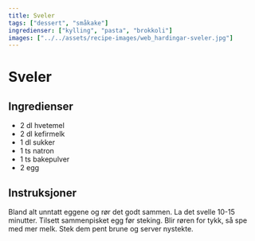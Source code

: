 ```yaml
---
title: Sveler
tags: ["dessert", "småkake"]
ingredienser: ["kylling", "pasta", "brokkoli"]
images: ["../../assets/recipe-images/web_hardingar-sveler.jpg"]
---
```


# Sveler

## Ingredienser

- 2 dl hvetemel
- 2 dl kefirmelk
- 1 dl sukker
- 1 ts natron
- 1 ts bakepulver
- 2 egg

## Instruksjoner

Bland alt unntatt eggene og rør det godt sammen. La det svelle 10-15 minutter. Tilsett sammenpisket egg før steking. Blir røren for tykk, så spe med mer melk. Stek dem pent brune og server nystekte.
